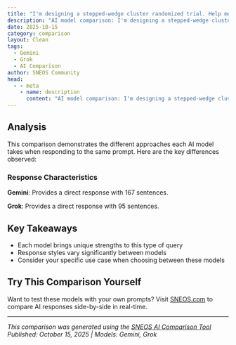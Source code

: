 ```yaml
---
title: "I'm designing a stepped-wedge cluster randomized trial. Help me: 1) Divide clusters into sequences randomly"
description: "AI model comparison: I'm designing a stepped-wedge cluster randomized trial. Help me: 1) Divide clusters into sequences r..."
date: 2025-10-15
category: comparison
layout: Clean
tags:
  - Gemini
  - Grok
  - AI Comparison
author: SNEOS Community
head:
  - - meta
    - name: description
      content: "AI model comparison: I'm designing a stepped-wedge cluster randomized trial. Help me: 1) Divide clusters into sequences randomly..."
---
```


<ChatComparison
  title="I'm designing a stepped-wedge cluster randomized trial. Help me: 1) Divide clusters into sequences randomly"
  prompt="I'm designing a stepped-wedge cluster randomized trial. Help me: 1) Divide clusters into sequences randomly"
  :responses='{"Gemini": "Okay, let\u0027s break down how to randomly divide your clusters into sequences for a stepped-wedge cluster randomized trial (SW-CRT). This is a critical step, as it determines which clusters transition to the intervention at which time point.\n\nThe goal of randomization is to ensure that, on average, the groups assigned to different sequences are comparable at baseline with respect to both known and unknown confounding factors.\n\n### Key Considerations Before Randomizing:\n\n1.  **Number of Clusters (N):** How many clusters do you have in total?\n2.  **Number of Steps/Sequences (J):** A stepped-wedge design typically has \u0060J\u0060 steps or \u0022waves\u0022 of intervention rollout. Each step represents a point at which a new group of clusters transitions from control to intervention. So, you\u0027ll have \u0060J\u0060 distinct sequences.\n    *   **Example:** If you have 4 steps (meaning 4 waves of intervention rollout after the initial control period), you will have 4 sequences:\n        *   Sequence 1: Transitions at Step 1\n        *   Sequence 2: Transitions at Step 2\n        *   Sequence 3: Transitions at Step 3\n        *   Sequence 4: Transitions at Step 4\n3.  **Desired Allocation Ratio:** Do you want an equal number of clusters in each sequence (most common, e.g., N/J clusters per sequence)? Or is an unequal allocation justified for logistical or statistical reasons?\n4.  **Baseline Covariates:** Are there important cluster-level characteristics you want to ensure are balanced across sequences (e.g., cluster size, urban/rural, baseline prevalence of the outcome, type of facility)? If so, you might use stratified or restricted randomization.\n\n### Randomization Methods\n\nHere are common methods, from simplest to more complex:\n\n---\n\n#### Method 1: Simple Randomization (Least Complex)\n\nThis is like drawing names out of a hat.\n\n**How to do it:**\n\n1.  **List all clusters:** Assign a unique ID to each cluster (e.g., Cluster 1, Cluster 2, ..., Cluster N).\n2.  **Define sequences:** Clearly label your \u0060J\u0060 sequences (e.g., Sequence A, Sequence B, ..., Sequence J).\n3.  **Generate random numbers:** For each cluster, generate a random number (e.g., between 0 and 1).\n4.  **Assign to sequences:**\n    *   If you want equal allocation (N/J clusters per sequence): Sort the clusters by their random numbers. Assign the first N/J clusters to Sequence A, the next N/J to Sequence B, and so on.\n    *   If simple random assignment is desired (without ensuring equal numbers): Assign each cluster a sequence randomly, for example, by dividing the range of random numbers into \u0060J\u0060 equal parts and assigning clusters based on which part their random number falls into. (e.g., 0-0.25 -\u003E Seq A, 0.25-0.5 -\u003E Seq B, etc. for 4 sequences).\n\n**Pros:**\n*   Simple to implement.\n*   Unbiased.\n\n**Cons:**\n*   With a small number of clusters (common in CRTs), it can lead to substantial imbalance in the number of clusters per sequence or in key baseline covariates across sequences purely by chance.\n\n---\n\n#### Method 2: Permuted Block Randomization (Recommended for Equal Allocation)\n\nThis method ensures a more even distribution of clusters across sequences.\n\n**How to do it:**\n\n1.  **List all clusters:** Unique IDs.\n2.  **Define sequences:** Label your \u0060J\u0060 sequences.\n3.  **Choose a block size:** The block size must be a multiple of \u0060J\u0060 (e.g., \u0060J\u0060 itself, or \u00602J\u0060, \u00603J\u0060). A common block size is \u0060J\u0060.\n4.  **Create blocks:**\n    *   Within each block, ensure that each of the \u0060J\u0060 sequences appears exactly once (or an equal number of times if block size \u003E J).\n    *   Randomly permute the order of sequences within each block.\n    *   **Example (4 sequences, Block size 4):**\n        *   Block 1: Randomly permute (A, B, C, D) -\u003E could be (C, A, D, B)\n        *   Block 2: Randomly permute (A, B, C, D) -\u003E could be (B, D, A, C)\n        *   ...and so on until all clusters are assigned.\n5.  **Assign clusters:** Assign clusters sequentially to the randomized sequence order generated by the blocks.\n\n**Pros:**\n*   Guarantees that the number of clusters assigned to each sequence will be very close to equal (or perfectly equal at the end of each block).\n*   Still relatively simple to implement.\n\n**Cons:**\n*   Does not guarantee balance on baseline cluster characteristics.\n\n---\n\n#### Method 3: Stratified Randomization (For Balancing Key Covariates)\n\nIf you have one or two very important cluster characteristics that you absolutely want to balance (e.g., urban/rural, large/small size), you can stratify.\n\n**How to do it:**\n\n1.  **Identify strata:** Divide your clusters into distinct strata based on the chosen covariates (e.g., Stratum 1: \u0022Large Urban Hospitals\u0022, Stratum 2: \u0022Small Rural Clinics\u0022).\n2.  **Within each stratum:** Perform either Simple Randomization (Method 1) or Permuted Block Randomization (Method 2) *separately* for the clusters within that stratum.\n\n**Pros:**\n*   Ensures balance of the stratification variable(s) across sequences.\n\n**Cons:**\n*   If you have too many stratification variables or too many levels within a variable, you can create very small strata, making randomization within those strata less effective or even impossible if stratum size \u003C J.\n*   Does not guarantee balance on un-stratified covariates.\n\n---\n\n#### Method 4: Restricted Randomization (For Balancing Multiple Covariates)\n\nThis method is more advanced but very powerful for balancing several cluster-level characteristics simultaneously, especially with a small number of clusters. It\u0027s often implemented programmatically (e.g., in R or Stata).\n\n**How to do it:**\n\n1.  **Generate many random allocations:** Use a computer program to generate a large number (e.g., 10,000 to 100,000) of possible random assignments of clusters to sequences.\n2.  **Define \u0022acceptable\u0022 balance:** For each generated allocation, calculate the balance of your desired baseline covariates across the sequences (e.g., difference in mean cluster size, difference in urban/rural proportion). You set pre-defined criteria for what constitutes an \u0022acceptable\u0022 level of imbalance (e.g., \u0022the absolute difference in mean cluster size between any two sequences must be less than 10%\u0022, or \u0022the p-value from an ANOVA comparing the covariate across sequences must be \u003E 0.2\u0022).\n3.  **Select an allocation:** From the set of acceptable allocations, randomly choose one. If no allocations meet your criteria, you might need to relax them.\n\n**Pros:**\n*   Provides excellent balance on multiple pre-specified covariates across sequences.\n*   Very flexible.\n\n**Cons:**\n*   More complex to implement, requiring statistical software and coding.\n*   Can be computationally intensive.\n*   The choice of \u0022acceptable\u0022 criteria can be subjective.\n\n---\n\n### Tools for Randomization\n\n*   **Statistical Software:**\n    *   **R:** Excellent for all methods, especially restricted randomization. Packages like \u0060randomizeR\u0060, \u0060blockrand\u0060, or custom scripts.\n    *   **Stata:** \u0060rct_design\u0060 command (or \u0060rand\u0060 for basic), or custom do-files.\n    *   **SAS:** \u0060PROC PLAN\u0060 or data step programming.\n*   **Excel:** Can do simple randomization using \u0060RAND()\u0060 function and sorting. Not ideal for complex methods or large N.\n*   **Online Randomization Tools:** Some websites offer basic randomization, but check their credibility and transparency for research use.\n\n### Step-by-Step Practical Guide (Using a Hybrid Approach - e.g., Permuted Block with a Check)\n\nLet\u0027s assume you have **20 clusters** and **4 sequences** (meaning clusters transition at Step 1, Step 2, Step 3, or Step 4). You want **5 clusters per sequence**.\n\n1.  **List Clusters:** Create a list of your 20 clusters, each with a unique ID (e.g., C1, C2, ..., C20).\n2.  **Identify Key Covariates:** Decide if there are any critical cluster-level covariates (e.g., \u0022Baseline Outcome Rate,\u0022 \u0022Cluster Type: A/B/C\u0022) you want to check for balance.\n3.  **Choose Randomization Method:** For 20 clusters and 4 sequences, Permuted Block Randomization is a good choice to ensure equal numbers.\n    *   **Block Size:** Use a block size of 4 (so each sequence appears once per block). You\u0027ll have 5 blocks (20 clusters / 4 clusters per block = 5 blocks).\n4.  **Generate Blocks:**\n    *   **Block 1:** Randomly permute (Seq1, Seq2, Seq3, Seq4) -\u003E e.g., (Seq3, Seq1, Seq4, Seq2)\n    *   **Block 2:** Randomly permute (Seq1, Seq2, Seq3, Seq4) -\u003E e.g., (Seq1, Seq4, Seq2, Seq3)\n    *   **Block 3:** Randomly permute (Seq1, Seq2, Seq3, Seq4) -\u003E e.g., (Seq2, Seq3, Seq1, Seq4)\n    *   **Block 4:** Randomly permute (Seq1, Seq2, Seq3, Seq4) -\u003E e.g., (Seq4, Seq2, Seq3, Seq1)\n    *   **Block 5:** Randomly permute (Seq1, Seq2, Seq3, Seq4) -\u003E e.g., (Seq3, Seq1, Seq2, Seq4)\n5.  **Assign Clusters:**\n    *   C1 gets Seq3, C2 gets Seq1, C3 gets Seq4, C4 gets Seq2\n    *   C5 gets Seq1, C6 gets Seq4, C7 gets Seq2, C8 gets Seq3\n    *   ...and so on for all 20 clusters.\n6.  **Check for Balance (Post-Randomization):**\n    *   After assigning all clusters, create a table showing the mean (or proportion) of your key baseline covariates for clusters assigned to each sequence.\n    *   Run simple statistical tests (e.g., ANOVA for continuous, chi-square for categorical) to see if there are substantial imbalances.\n    *   **Important:** This check is for *descriptive purposes* only. If you find imbalance by chance, you typically *do not re-randomize* unless the imbalance is truly extreme and would fundamentally compromise the study. Re-randomizing introduces bias and reduces the transparency of the process. If balance is critical, use a method like restricted randomization from the start.\n7.  **Document:** Record every step of the randomization process, including the random seed used if applicable, the method, and the final assignment of each cluster to its sequence. This is crucial for transparency and reproducibility.\n\n---\n\nRemember, the goal is to create sequences that are *on average* comparable. No randomization method guarantees perfect balance every single time, especially with smaller numbers of clusters. Choose the method that best balances ease of implementation with your need for balance on key covariates.", "Grok": "### Designing a Stepped-Wedge Cluster Randomized Trial\n\nA stepped-wedge cluster randomized trial (SW-CRT) is a powerful pragmatic design where clusters (e.g., hospitals, schools, or communities) are randomized to sequences of intervention rollout over time. All clusters eventually receive the intervention, but the timing differs by sequence. Randomizing clusters to sequences ensures balance across arms and minimizes bias.\n\nI\u0027ll help with your first request: dividing clusters into sequences randomly. This involves randomly assigning clusters to one of several sequences (e.g., 3\u20136 sequences, depending on your trial\u0027s time periods and feasibility). Below, I\u0027ll outline the process, rationale, and practical steps, including R code for implementation (as a common tool for trial design; adapt to Python or other languages if preferred).\n\n#### Key Considerations Before Randomization\n- **Number of sequences (steps)**: Typically equals the number of time periods minus the baseline (e.g., 4 periods \u2192 3 sequences). Each sequence starts the intervention at a different period.\n- **Cluster size**: Aim for equal-sized groups per sequence for balance. If unequal, use stratified randomization (e.g., by cluster size or location).\n- **Total clusters**: Must be divisible by the number of sequences for perfect balance; otherwise, adjust sizes slightly.\n- **Software**: Use R, Stata, or SAS for reproducibility. Generate a randomization list before the trial starts.\n- **Ethics**: Document the process in your protocol and obtain IRB approval. Randomization should be concealed until allocation.\n\n#### Step-by-Step Process to Randomly Divide Clusters into Sequences\n1. **Define your setup**:\n   - List all clusters (e.g., Cluster IDs: 1 to N).\n   - Decide on K sequences (e.g., K=4).\n   - Group size per sequence: N / K (round as needed).\n\n2. **Randomize**:\n   - Use simple random assignment or block randomization to allocate clusters to sequences.\n   - For balance, stratify by key covariates (e.g., cluster size, baseline intervention uptake).\n\n3. **Generate the allocation**:\n   - Output a table or list showing each cluster\u0027s sequence assignment.\n   - Seal the list and reveal only as needed (e.g., to site coordinators).\n\n4. **Verify**:\n   - Check for balance (e.g., mean cluster size per sequence).\n   - Simulate power if designing (not requested, but I can help next).\n\n#### Example in R: Randomly Assigning Clusters to Sequences\nAssume you have 20 clusters and 4 sequences (5 clusters each). Here\u0027s R code to do this. You can run it in RStudio or any R environment.\n\n\u0060\u0060\u0060r\n# Load required library for randomization\nlibrary(blockrand)  # For balanced randomization (install if needed: install.packages(\u0022blockrand\u0022))\n\n# Step 1: Set up your clusters\nset.seed(123)  # For reproducibility; change or remove for true randomness\nnum_clusters \u003C- 20\nclusters \u003C- 1:num_clusters  # Or use real IDs, e.g., paste(\u0022Site\u0022, 1:20)\n\n# Optional: Stratify by a covariate (e.g., size)\n# Assume cluster_sizes \u003C- c(50, 60, ..., 100)  # Your data here\n# For simplicity, no stratification in this example\n\n# Step 2: Randomly assign to sequences\n# Simple random assignment (equal groups)\nsequences \u003C- sample(rep(1:4, length.out = num_clusters))  # 4 sequences, balanced\n\n# Alternative: Block randomization for better balance (if stratified)\n# rand_list \u003C- blockrand(clusters, block.sizes = c(5,5,5,5), # equal blocks\n#                        num.blocks = 4, strata = NULL, # add strata if needed\n#                        block.order = \u0022permutedblock\u0022)\n# sequences \u003C- rand_list$treat  # Adjust to map to sequence labels\n\n# Step 3: Create output table\nallocation \u003C- data.frame(\n  Cluster_ID = clusters,\n  Sequence = factor(sequences, levels = 1:4, labels = c(\u0022Sequence A\u0022, \u0022Sequence B\u0022, \u0022Sequence C\u0022, \u0022Sequence D\u0022)),\n  Intervention_Start = c(2, 3, 4, 5)[sequences]  # Example: Start periods (assuming 5 periods total)\n)\n\n# Display the allocation\nprint(allocation)\n\n# Optional: Check balance (e.g., if you have sizes)\n# mean_size_per_seq \u003C- tapply(cluster_sizes, sequences, mean)\n# print(mean_size_per_seq)\n\u0060\u0060\u0060\n\n**Sample Output** (with seed 123; yours will vary without seed):\n\u0060\u0060\u0060\n   Cluster_ID Sequence Intervention_Start\n1           1    Sequence D                5\n2           2    Sequence C                4\n3           3    Sequence A                2\n4           4    Sequence B                3\n... (continues for 20 clusters)\n\u0060\u0060\u0060\n\n- **How it works**: \u0060sample(rep(1:4, length.out=20))\u0060 shuffles clusters into 4 equal groups. Relabel sequences (A\u2013D) for readability. The \u0060Intervention_Start\u0060 column shows when each sequence begins (customize periods).\n- **Stratified version**: If clusters vary (e.g., large vs. small), add \u0060strata = c(rep(\u0022Small\u0022,10), rep(\u0022Large\u0022,10))\u0060 in blockrand for balance within strata.\n- **Extensions**: For unequal sizes, use \u0060length.out\u0060 to adjust group sizes. Export to CSV: \u0060write.csv(allocation, \u0022randomization_list.csv\u0022, row.names=FALSE)\u0060.\n\n#### Next Steps in Trial Design\nThis gives you a random division. For a full SW-CRT:\n- Define time periods (e.g., 4\u20136 waves of data collection).\n- Model intervention exposure: Only clusters in sequences starting by time T receive it from T onward.\n- Analysis: Use mixed-effects models accounting for cluster and time (e.g., via \u0060crt\u0060 package in R).\n\nWhat\u2019s next? Reply with details like total clusters, number of sequences, or if you need help with: 2) Power calculations, 3) Analysis plan, 4) Simulation, or anything else! If you share your specific parameters (e.g., N=36 clusters, K=3 sequences), I can generate a tailored randomization."}' published-date="{DateTime.UtcNow:HH:mm}"
/>

## Analysis

This comparison demonstrates the different approaches each AI model takes when responding to the same prompt. Here are the key differences observed:

### Response Characteristics

**Gemini**: Provides a direct response with 167 sentences. 

**Grok**: Provides a direct response with 95 sentences. 

## Key Takeaways

- Each model brings unique strengths to this type of query
- Response styles vary significantly between models
- Consider your specific use case when choosing between these models

## Try This Comparison Yourself

Want to test these models with your own prompts? Visit [SNEOS.com](https://sneos.com) to compare AI responses side-by-side in real-time.

---

*This comparison was generated using the [SNEOS AI Comparison Tool](https://sneos.com)*
*Published: October 15, 2025 | Models: Gemini, Grok*
